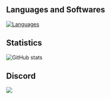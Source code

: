 ## Languages and Softwares

[![Languages](https://skillicons.dev/icons?i=js,ts,nodejs,arduino,visualstudio,vscode)](https://skillicons.dev)
  
## Statistics

![GitHub stats](https://github-readme-stats.vercel.app/api?username=scdying&show_icons=true&theme=tokyonight&count_private=true&include_all_commits=true)

## Discord
<a href="https://discord.com/users/278290018747940874">
  <img src="https://lanyard.cnrad.dev/api/278290018747940874" align="left" />
</a>
